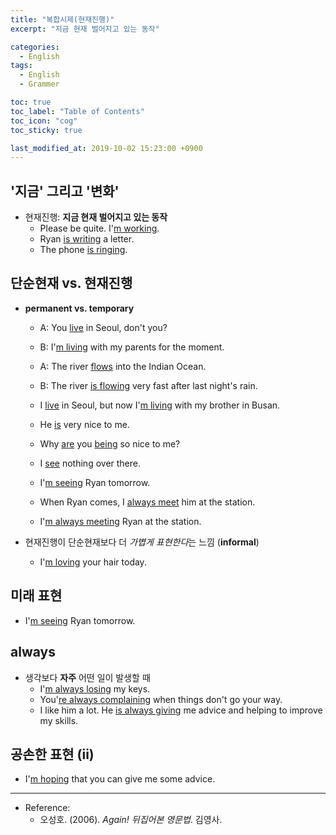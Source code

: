 ```yaml
---
title: "복합시제(현재진행)"
excerpt: "지금 현재 벌어지고 있는 동작"

categories:
  - English
tags:
  - English
  - Grammer

toc: true 
toc_label: "Table of Contents" 
toc_icon: "cog"
toc_sticky: true 

last_modified_at: 2019-10-02 15:23:00 +0900
---
```


## '지금' 그리고 '변화'
* 현재진행: **지금 현재 벌어지고 있는 동작**
    * Please be quite. I'<u>m working</u>.
    * Ryan <u>is writing</u> a letter.
    * The phone <u>is ringing</u>.

## 단순현재 vs. 현재진행 
* **permanent vs. temporary**
    * A: You <u>live</u> in Seoul, don't you?
    * B: I'<u>m living</u> with my parents for the moment.     

    * A: The river <u>flows</u> into the Indian Ocean.
    * B: The river <u>is flowing</u> very fast after last night's rain.

    * I <u>live</u> in Seoul, but now I'<u>m living</u> with my brother in Busan.

    * He <u>is</u> very nice to me.
    * Why <u>are</u> you <u>being</u> so nice to me? 

    * I <u>see</u> nothing over there.
    * I'<u>m seeing</u> Ryan tomorrow.

    * When Ryan comes, I <u>always meet</u> him at the station.
    * I'<u>m always meeting</u> Ryan at the station.

* 현재진행이 단순현재보다 더 *가볍게 표현한다*는 느낌 (**informal**)
    * I'<u>m loving</u> your hair today.

## 미래 표현
* I'<u>m seeing</u> Ryan tomorrow. 

## always
* 생각보다 **자주** 어떤 일이 발생할 때
    * I'<u>m always losing</u> my keys.
    * You'<u>re always complaining</u> when things don't go your way.
    * I like him a lot. He <u>is always giving</u> me advice and helping to improve my skills.

## 공손한 표현 (ii)
* I'<u>m hoping</u> that you can give me some advice.

*** 

* Reference: 
    * 오성호. (2006). *Again! 뒤집어본 영문법*. 김영사.
